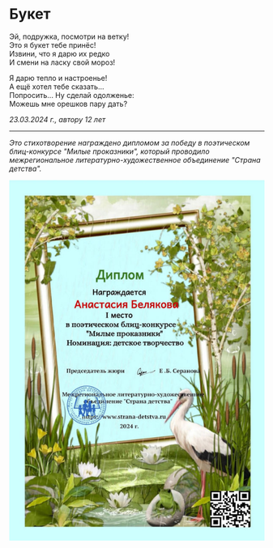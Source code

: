 # Букет

Эй, подружка, посмотри на ветку!  
Это я букет тебе принёс!  
Извини, что я дарю их редко  
И смени на ласку свой мороз!

Я дарю тепло и настроенье!  
А ещё хотел тебе сказать...  
Попросить... Ну сделай одолженье:  
Можешь мне орешков пару дать?

*23.03.2024 г., автору 12 лет*

***

*Это стихотворение награждено дипломом за победу в поэтическом блиц-конкурсе "Милые проказники", который проводило межрегиональное литературно-художественное объединение "Страна детства".*

![Диплом "Милые проказники"](../images/achievements/diplom-detstvo2.jpg)
